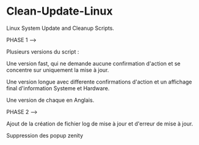 # Clean-Update-Linux

Linux System Update and Cleanup Scripts. 

PHASE 1 -->

Plusieurs versions du script : 

Une version fast, qui ne demande aucune confirmation d'action et se concentre sur uniquement la mise à jour.

Une version longue avec differente confirmations d'action  et un affichage final d'information Systeme et Hardware. 

Une version de chaque en Anglais.

PHASE 2 -->

Ajout de la création de fichier log de mise à jour et d'erreur de mise à jour. 

Suppression des popup zenity

